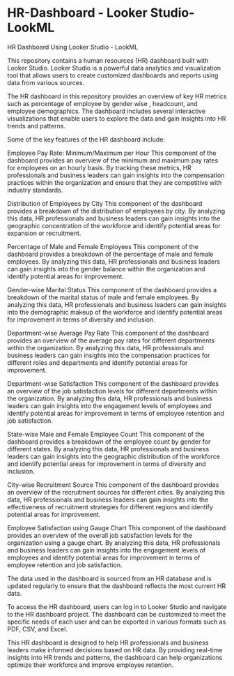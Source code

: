 # HR-Dashboard - Looker Studio-LookML
HR Dashboard Using Looker Studio - LookML

This repository contains a human resources (HR) dashboard built with Looker Studio. Looker Studio is a powerful data analytics and visualization tool that allows users to create customized dashboards and reports using data from various sources.

The HR dashboard in this repository provides an overview of key HR metrics such as percentage of employee by gender wise , headcount, and employee demographics. The dashboard includes several interactive visualizations that enable users to explore the data and gain insights into HR trends and patterns.

Some of the key features of the HR dashboard include:

Employee Pay Rate: Minimum/Maximum per Hour
This component of the dashboard provides an overview of the minimum and maximum pay rates for employees on an hourly basis. By tracking these metrics, HR professionals and business leaders can gain insights into the compensation practices within the organization and ensure that they are competitive with industry standards.

Distribution of Employees by City
This component of the dashboard provides a breakdown of the distribution of employees by city. By analyzing this data, HR professionals and business leaders can gain insights into the geographic concentration of the workforce and identify potential areas for expansion or recruitment.

Percentage of Male and Female Employees
This component of the dashboard provides a breakdown of the percentage of male and female employees. By analyzing this data, HR professionals and business leaders can gain insights into the gender balance within the organization and identify potential areas for improvement.

Gender-wise Marital Status
This component of the dashboard provides a breakdown of the marital status of male and female employees. By analyzing this data, HR professionals and business leaders can gain insights into the demographic makeup of the workforce and identify potential areas for improvement in terms of diversity and inclusion.

Department-wise Average Pay Rate
This component of the dashboard provides an overview of the average pay rates for different departments within the organization. By analyzing this data, HR professionals and business leaders can gain insights into the compensation practices for different roles and departments and identify potential areas for improvement.

Department-wise Satisfaction
This component of the dashboard provides an overview of the job satisfaction levels for different departments within the organization. By analyzing this data, HR professionals and business leaders can gain insights into the engagement levels of employees and identify potential areas for improvement in terms of employee retention and job satisfaction.

State-wise Male and Female Employee Count
This component of the dashboard provides a breakdown of the employee count by gender for different states. By analyzing this data, HR professionals and business leaders can gain insights into the geographic distribution of the workforce and identify potential areas for improvement in terms of diversity and inclusion.

City-wise Recruitment Source
This component of the dashboard provides an overview of the recruitment sources for different cities. By analyzing this data, HR professionals and business leaders can gain insights into the effectiveness of recruitment strategies for different regions and identify potential areas for improvement.

Employee Satisfaction using Gauge Chart
This component of the dashboard provides an overview of the overall job satisfaction levels for the organization using a gauge chart. By analyzing this data, HR professionals and business leaders can gain insights into the engagement levels of employees and identify potential areas for improvement in terms of employee retention and job satisfaction.

The data used in the dashboard is sourced from an HR database and is updated regularly to ensure that the dashboard reflects the most current HR data.

To access the HR dashboard, users can log in to Looker Studio and navigate to the HR dashboard project. The dashboard can be customized to meet the specific needs of each user and can be exported in various formats such as PDF, CSV, and Excel.

This HR dashboard is designed to help HR professionals and business leaders make informed decisions based on HR data. By providing real-time insights into HR trends and patterns, the dashboard can help organizations optimize their workforce and improve employee retention.
